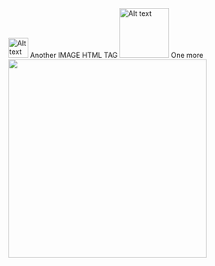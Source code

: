 <img src="defender_rocket.png" alt="Alt text" width="40"/>
Another IMAGE HTML TAG
<img src="defender_rocket.png" width="100" alt="Alt text"/>
One more
<img src="defender_rocket.png" width="400" height="400"/> 
